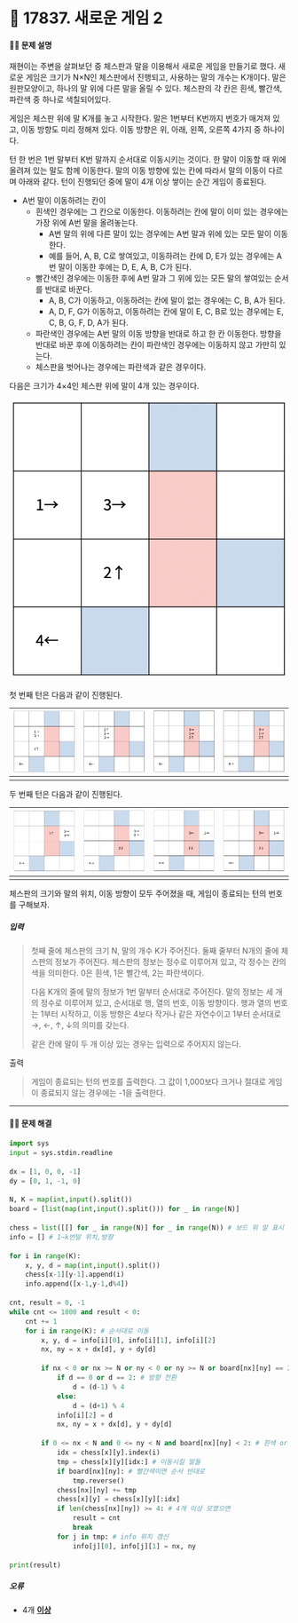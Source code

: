 # 👻 17837. 새로운 게임 2 

[📝 문제링크]: https://www.acmicpc.net/problem/17837



#### 💁‍♀️ 문제 설명

재현이는 주변을 살펴보던 중 체스판과 말을 이용해서 새로운 게임을 만들기로 했다. 새로운 게임은 크기가 N×N인 체스판에서 진행되고, 사용하는 말의 개수는 K개이다. 말은 원판모양이고, 하나의 말 위에 다른 말을 올릴 수 있다. 체스판의 각 칸은 흰색, 빨간색, 파란색 중 하나로 색칠되어있다.

게임은 체스판 위에 말 K개를 놓고 시작한다. 말은 1번부터 K번까지 번호가 매겨져 있고, 이동 방향도 미리 정해져 있다. 이동 방향은 위, 아래, 왼쪽, 오른쪽 4가지 중 하나이다.

턴 한 번은 1번 말부터 K번 말까지 순서대로 이동시키는 것이다. 한 말이 이동할 때 위에 올려져 있는 말도 함께 이동한다. 말의 이동 방향에 있는 칸에 따라서 말의 이동이 다르며 아래와 같다. 턴이 진행되던 중에 말이 4개 이상 쌓이는 순간 게임이 종료된다.

- A번 말이 이동하려는 칸이
  - 흰색인 경우에는 그 칸으로 이동한다. 이동하려는 칸에 말이 이미 있는 경우에는 가장 위에 A번 말을 올려놓는다.
    - A번 말의 위에 다른 말이 있는 경우에는 A번 말과 위에 있는 모든 말이 이동한다.
    - 예를 들어, A, B, C로 쌓여있고, 이동하려는 칸에 D, E가 있는 경우에는 A번 말이 이동한 후에는 D, E, A, B, C가 된다.
  - 빨간색인 경우에는 이동한 후에 A번 말과 그 위에 있는 모든 말의 쌓여있는 순서를 반대로 바꾼다.
    - A, B, C가 이동하고, 이동하려는 칸에 말이 없는 경우에는 C, B, A가 된다.
    - A, D, F, G가 이동하고, 이동하려는 칸에 말이 E, C, B로 있는 경우에는 E, C, B, G, F, D, A가 된다.
  - 파란색인 경우에는 A번 말의 이동 방향을 반대로 하고 한 칸 이동한다. 방향을 반대로 바꾼 후에 이동하려는 칸이 파란색인 경우에는 이동하지 않고 가만히 있는다.
  - 체스판을 벗어나는 경우에는 파란색과 같은 경우이다.

다음은 크기가 4×4인 체스판 위에 말이 4개 있는 경우이다.

![img](assets/preview.png)

첫 번째 턴은 다음과 같이 진행된다.

| ![img](assets/preview-1677162881928-1.png) | ![img](assets/preview-1677162881929-2.png) | ![img](assets/preview-1677162881931-3.png) | ![img](assets/preview-1677162881933-4.png) |
| ------------------------------------------ | ------------------------------------------ | ------------------------------------------ | ------------------------------------------ |
|                                            |                                            |                                            |                                            |

두 번째 턴은 다음과 같이 진행된다.

| ![img](assets/preview-1677162881934-5.png) | ![img](assets/preview-1677162881935-6.png) | ![img](assets/preview-1677162881936-7.png) | ![img](assets/preview-1677162881936-8.png) |
| ------------------------------------------ | ------------------------------------------ | ------------------------------------------ | ------------------------------------------ |
|                                            |                                            |                                            |                                            |

체스판의 크기와 말의 위치, 이동 방향이 모두 주어졌을 때, 게임이 종료되는 턴의 번호를 구해보자.





##### 입력

> 첫째 줄에 체스판의 크기 N, 말의 개수 K가 주어진다. 둘째 줄부터 N개의 줄에 체스판의 정보가 주어진다. 체스판의 정보는 정수로 이루어져 있고, 각 정수는 칸의 색을 의미한다. 0은 흰색, 1은 빨간색, 2는 파란색이다.
>
> 다음 K개의 줄에 말의 정보가 1번 말부터 순서대로 주어진다. 말의 정보는 세 개의 정수로 이루어져 있고, 순서대로 행, 열의 번호, 이동 방향이다. 행과 열의 번호는 1부터 시작하고, 이동 방향은 4보다 작거나 같은 자연수이고 1부터 순서대로 →, ←, ↑, ↓의 의미를 갖는다.
>
> 같은 칸에 말이 두 개 이상 있는 경우는 입력으로 주어지지 않는다.



출력

> 게임이 종료되는 턴의 번호를 출력한다. 그 값이 1,000보다 크거나 절대로 게임이 종료되지 않는 경우에는 -1을 출력한다.

---------------------------



#### 🤸‍♂️ 문제 해결

```python
import sys
input = sys.stdin.readline

dx = [1, 0, 0, -1]
dy = [0, 1, -1, 0]

N, K = map(int,input().split())
board = [list(map(int,input().split())) for _ in range(N)]

chess = list([[] for _ in range(N)] for _ in range(N)) # 보드 위 말 표시
info = [] # 1~k번말 위치,방향

for i in range(K):
    x, y, d = map(int,input().split())
    chess[x-1][y-1].append(i) 
    info.append([x-1,y-1,d%4])

cnt, result = 0, -1
while cnt <= 1000 and result < 0: 
    cnt += 1
    for i in range(K): # 순서대로 이동
        x, y, d = info[i][0], info[i][1], info[i][2]
        nx, ny = x + dx[d], y + dy[d] 

        if nx < 0 or nx >= N or ny < 0 or ny >= N or board[nx][ny] == 2: # 파란색일 경우
            if d == 0 or d == 2: # 방향 전환
                d = (d-1) % 4
            else:
                d = (d+1) % 4
            info[i][2] = d
            nx, ny = x + dx[d], y + dy[d]

        if 0 <= nx < N and 0 <= ny < N and board[nx][ny] < 2: # 흰색 or 빨간색일 경우
            idx = chess[x][y].index(i)
            tmp = chess[x][y][idx:] # 이동시킬 말들
            if board[nx][ny]: # 빨간색이면 순서 반대로
                tmp.reverse()
            chess[nx][ny] += tmp
            chess[x][y] = chess[x][y][:idx]
            if len(chess[nx][ny]) >= 4: # 4개 이상 모였으면
                result = cnt
                break
            for j in tmp: # info 위치 갱신
                info[j][0], info[j][1] = nx, ny

print(result)
```



##### *오류*

- 4개 <u>**이상**</u>





